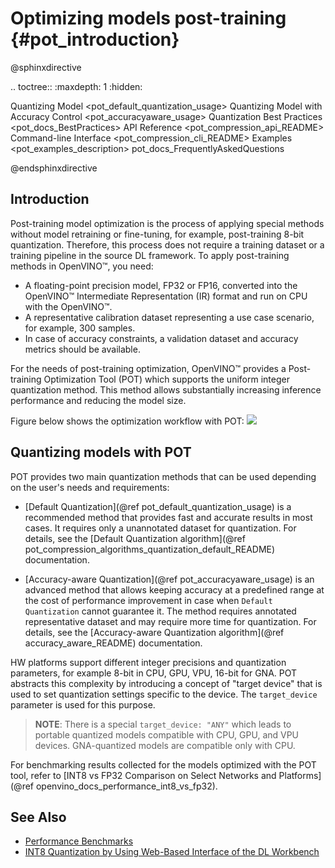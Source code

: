 # Optimizing models post-training {#pot_introduction}

@sphinxdirective

.. toctree::
   :maxdepth: 1
   :hidden:

   Quantizing Model <pot_default_quantization_usage>
   Quantizing Model with Accuracy Control <pot_accuracyaware_usage>
   Quantization Best Practices <pot_docs_BestPractices>
   API Reference <pot_compression_api_README>
   Command-line Interface <pot_compression_cli_README>
   Examples <pot_examples_description>
   pot_docs_FrequentlyAskedQuestions

@endsphinxdirective

## Introduction

Post-training model optimization is the process of applying special methods without model retraining or fine-tuning, for example, post-training 8-bit quantization. Therefore, this process does not require a training dataset or a training pipeline in the source DL framework. To apply post-training methods in OpenVINO&trade;, you need:
* A floating-point precision model, FP32 or FP16, converted into the OpenVINO&trade; Intermediate Representation (IR) format
and run on CPU with the OpenVINO&trade;.
* A representative calibration dataset representing a use case scenario, for example, 300 samples.
* In case of accuracy constraints, a validation dataset and accuracy metrics should be available.

For the needs of post-training optimization, OpenVINO&trade; provides a Post-training Optimization Tool (POT) which supports the uniform integer quantization method. This method allows substantially increasing inference performance and reducing the model size.

Figure below shows the optimization workflow with POT:
![](./images/workflow_simple.png)


## Quantizing models with POT

POT provides two main quantization methods that can be used depending on the user's needs and requirements:

*  [Default Quantization](@ref pot_default_quantization_usage) is a recommended method that provides fast and accurate results in most cases. It requires only a unannotated dataset for quantization. For details, see the [Default Quantization algorithm](@ref pot_compression_algorithms_quantization_default_README) documentation.

*  [Accuracy-aware Quantization](@ref pot_accuracyaware_usage) is an advanced method that allows keeping accuracy at a predefined range at the cost of performance improvement in case when `Default Quantization` cannot guarantee it. The method requires annotated representative dataset and may require more time for quantization. For details, see the
[Accuracy-aware Quantization algorithm](@ref accuracy_aware_README) documentation.

HW platforms support different integer precisions and quantization parameters, for example 8-bit in CPU, GPU, VPU, 16-bit for GNA. POT abstracts this complexity by introducing a concept of "target device" that is used to set quantization settings specific to the device. The `target_device` parameter is used for this purpose.

> **NOTE**: There is a special `target_device: "ANY"` which leads to portable quantized models compatible with CPU, GPU, and VPU devices. GNA-quantized models are compatible only with CPU.

For benchmarking results collected for the models optimized with the POT tool, refer to [INT8 vs FP32 Comparison on Select Networks and Platforms](@ref openvino_docs_performance_int8_vs_fp32).

## See Also

* [Performance Benchmarks](https://docs.openvino.ai/latest/openvino_docs_performance_benchmarks_openvino.html)
* [INT8 Quantization by Using Web-Based Interface of the DL Workbench](https://docs.openvino.ai/latest/workbench_docs_Workbench_DG_Int_8_Quantization.html)
